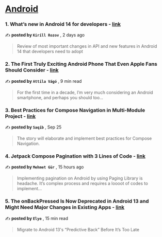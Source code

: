 
<h1><a href=https://medium.com/tag/android/recommended target="_blank" rel="noopener noreferrer">Android</a></h1>
<h3>1. What’s new in Android 14 for developers - <a href=https://medium.com/proandroiddev/whats-new-in-android-14-1e5d7d8b3482?source=tag_recommended_feed---------0-84----------android----------9424e9df_9436_4613_b5a4_6ec3fe5e015f------- target="_blank" rel="noopener noreferrer">link</a></h3>

✍️ **posted by `Kirill Rozov`** <date> , 2 days ago</date>

<blockquote>Review of most important changes in API and new features in Android 14 that developers need to adopt</blockquote>

<h3>2. The First Truly Exciting Android Phone That Even Apple Fans Should Consider - <a href=https://medium.com/@attilavago/the-first-truly-exciting-android-phone-that-even-apple-fans-should-consider-9ef205d678ae?source=tag_recommended_feed---------1-107----------android----------9424e9df_9436_4613_b5a4_6ec3fe5e015f------- target="_blank" rel="noopener noreferrer">link</a></h3>

✍️ **posted by `Attila Vágó`** <date> , 9 min read</date>

<blockquote>For the first time in a decade, I’m very much considering an Android smartphone, and perhaps you should too…</blockquote>

<h3>3. Best Practices for Compose Navigation in Multi-Module Project - <a href=https://medium.com/proandroiddev/best-practices-for-compose-navigation-in-multi-module-project-eec79ddcef4d?source=tag_recommended_feed---------2-85----------android----------9424e9df_9436_4613_b5a4_6ec3fe5e015f------- target="_blank" rel="noopener noreferrer">link</a></h3>

✍️ **posted by `Saqib`** <date> , Sep 25</date>

<blockquote>The story will elaborate and implement best practices for Compose Navigation.</blockquote>

<h3>4. Jetpack Compose Pagination with 3 Lines of Code - <a href=https://medium.com/@mehmetgur/jetpack-compose-pagination-with-3-lines-of-code-218f92ff5b52?source=tag_recommended_feed---------3-84----------android----------9424e9df_9436_4613_b5a4_6ec3fe5e015f------- target="_blank" rel="noopener noreferrer">link</a></h3>

✍️ **posted by `Mehmet Gür`** <date> , 15 hours ago</date>

<blockquote>Implementing pagination on Android by using Paging Library is headache. It’s complex process and requires a loooot of codes to implement…</blockquote>

<h3>5. The onBackPressed Is Now Deprecated in Android 13 and Might Need Major Changes in Existing Apps - <a href=https://medium.com/mobile-app-development-publication/migrate-to-android-13-predictive-back-soon-before-its-too-late-e1e1723f392?source=tag_recommended_feed---------4-107----------android----------9424e9df_9436_4613_b5a4_6ec3fe5e015f------- target="_blank" rel="noopener noreferrer">link</a></h3>

✍️ **posted by `Elye`** <date> , 15 min read</date>

<blockquote>Migrate to Android 13's “Predictive Back” Before It’s Too Late</blockquote>

